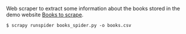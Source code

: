 Web scraper to extract some information about the books stored in the demo website [Books to scrape](http://books.toscrape.com/).
```
$ scrapy runspider books_spider.py -o books.csv
```
